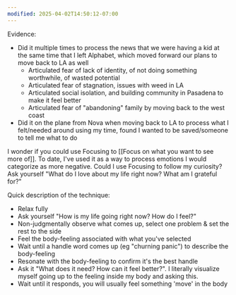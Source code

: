 ```yaml
---
modified: 2025-04-02T14:50:12-07:00
---
```

Evidence:
- Did it multiple times to process the news that we were having a kid at the same time that I left Alphabet, which moved forward our plans to move back to LA as well
	- Articulated fear of lack of identity, of not doing something worthwhile, of wasted potential
	- Articulated fear of stagnation, issues with weed in LA
	- Articulated social isolation, and building community in Pasadena to make it feel better
	- Articulated fear of "abandoning" family by moving back to the west coast
- Did it on the plane from Nova when moving back to LA to process what I felt/needed around using my time, found I wanted to be saved/someone to tell me what to do

I wonder if you could use Focusing to [[Focus on what you want to see more of]]. To date, I've used it as a way to process emotions I would categorize as more negative. Could I use Focusing to follow my curiosity? Ask yourself "What do I love about my life right now? What am I grateful for?"

Quick description of the technique:
- Relax fully
- Ask yourself "How is my life going right now? How do I feel?"
- Non-judgmentally observe what comes up, select one problem & set the rest to the side
- Feel the body-feeling associated with what you've selected
- Wait until a handle word comes up (eg "churning panic") to describe the body-feeling
- Resonate with the body-feeling to confirm it's the best handle
- Ask it "What does it need? How can it feel better?". I literally visualize myself going up to the feeling inside my body and asking this.
- Wait until it responds, you will usually feel something 'move' in the body